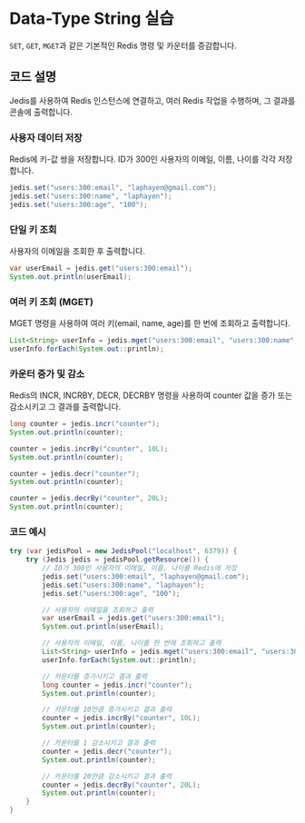# Data-Type String 실습

`SET`, `GET`, `MGET`과 같은 기본적인 Redis 명령 및 카운터를 증감합니다.

## 코드 설명

Jedis를 사용하여 Redis 인스턴스에 연결하고, 여러 Redis 작업을 수행하며, 그 결과를 콘솔에 출력합니다.

### 사용자 데이터 저장

Redis에 키-값 쌍을 저장합니다. ID가 300인 사용자의 이메일, 이름, 나이를 각각 저장합니다.

```java
jedis.set("users:300:email", "laphayen@gmail.com");
jedis.set("users:300:name", "laphayen");
jedis.set("users:300:age", "100");
```


### 단일 키 조회

사용자의 이메일을 조회한 후 출력합니다.

```java
var userEmail = jedis.get("users:300:email");
System.out.println(userEmail);
```


### 여러 키 조회 (MGET)

MGET 명령을 사용하여 여러 키(email, name, age)를 한 번에 조회하고 출력합니다.

```java
List<String> userInfo = jedis.mget("users:300:email", "users:300:name", "users:300:age");
userInfo.forEach(System.out::println);
```


### 카운터 증가 및 감소

Redis의 INCR, INCRBY, DECR, DECRBY 명령을 사용하여 counter 값을 증가 또는 감소시키고 그 결과를 출력합니다.

```java
long counter = jedis.incr("counter");
System.out.println(counter);

counter = jedis.incrBy("counter", 10L);
System.out.println(counter);

counter = jedis.decr("counter");
System.out.println(counter);

counter = jedis.decrBy("counter", 20L);
System.out.println(counter);
```

### 코드 예시

```java
try (var jedisPool = new JedisPool("localhost", 6379)) {
    try (Jedis jedis = jedisPool.getResource()) {
        // ID가 300인 사용자의 이메일, 이름, 나이를 Redis에 저장
        jedis.set("users:300:email", "laphayen@gmail.com");
        jedis.set("users:300:name", "laphayen");
        jedis.set("users:300:age", "100");

        // 사용자의 이메일을 조회하고 출력
        var userEmail = jedis.get("users:300:email");
        System.out.println(userEmail);

        // 사용자의 이메일, 이름, 나이를 한 번에 조회하고 출력
        List<String> userInfo = jedis.mget("users:300:email", "users:300:name", "users:300:age");
        userInfo.forEach(System.out::println);

        // 카운터를 증가시키고 결과 출력
        long counter = jedis.incr("counter");
        System.out.println(counter);

        // 카운터를 10만큼 증가시키고 결과 출력
        counter = jedis.incrBy("counter", 10L);
        System.out.println(counter);

        // 카운터를 1 감소시키고 결과 출력
        counter = jedis.decr("counter");
        System.out.println(counter);

        // 카운터를 20만큼 감소시키고 결과 출력
        counter = jedis.decrBy("counter", 20L);
        System.out.println(counter);
    }
}
```